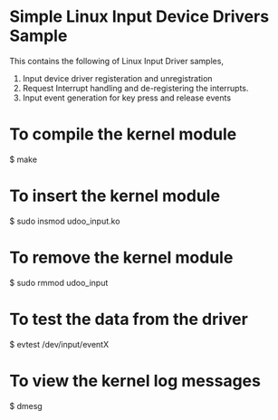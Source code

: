 # Simple Linux Input Device Drivers Sample

This contains the following of Linux Input Driver samples,
1. Input device driver registeration and unregistration
2. Request Interrupt handling and de-registering the interrupts.
3. Input event generation for key press and release events

# To compile the kernel module

$ make

# To insert the kernel module

$ sudo insmod udoo_input.ko

# To remove the kernel module

$ sudo rmmod udoo_input

# To test the data from the driver

$ evtest /dev/input/eventX

# To view the kernel log messages

$ dmesg
